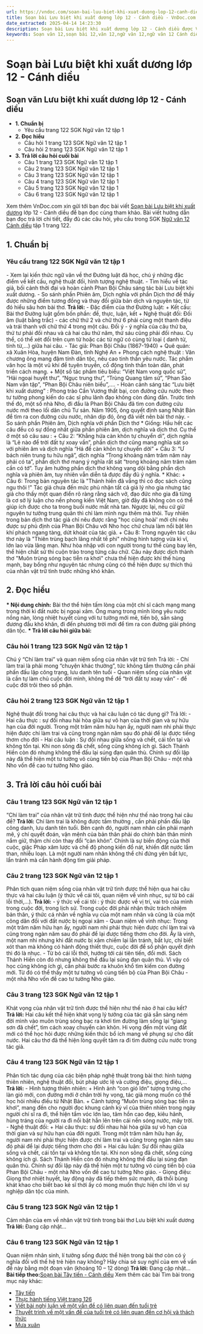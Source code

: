 ```yaml
---
url: https://vndoc.com/soan-bai-luu-biet-khi-xuat-duong-lop-12-canh-dieu-321753
title: Soạn bài Lưu biệt khi xuất dương lớp 12 - Cánh diều - VnDoc.com
date_extracted: 2025-04-14 14:23:30
description: Soạn bài Lưu biệt khi xuất dương lớp 12 - Cánh diều được VnDoc.com tổng hợp và xin gửi tới bạn đọc cùng tham khảo hướng dẫn soạn bài Ngữ văn 12 tập 1 trang 122 nhé.
keywords: Soạn văn 12,soạn bài 12,văn 12,ngữ văn 12,ngữ văn 12 Cánh diều,soạn ngữ văn 12,giải ngữ văn 12,soạn văn 12 Cánh diều,soạn văn 12 Cánh diều ngắn nhất,soạn bài 12 cánh diều,soạn văn 12 tập 1 trang 122 Cánh diều,Soạn bài Lưu biệt khi xuất dương Cánh diều,Soạn bài Lưu biệt khi xuất dương,Soạn bài Lưu biệt khi xuất dương ngắn gọn,Soạn văn Lưu biệt khi xuất dương,Lưu biệt khi xuất dương,soạn văn 12 tập 1 trang 122
---
```


# Soạn bài Lưu biệt khi xuất dương lớp 12 - Cánh diều
## Soạn văn Lưu biệt khi xuất dương lớp 12 - Cánh diều
  * **1\. Chuẩn bị**
    * Yêu cầu trang 122 SGK Ngữ văn 12 tập 1
  * **2\. Đọc hiểu**
    * Câu hỏi 1 trang 123 SGK Ngữ văn 12 tập 1
    * Câu hỏi 2 trang 123 SGK Ngữ văn 12 tập 1
  * **3\. Trả lời câu hỏi cuối bài**
    * Câu 1 trang 123 SGK Ngữ văn 12 tập 1
    * Câu 2 trang 123 SGK Ngữ văn 12 tập 1
    * Câu 3 trang 123 SGK Ngữ văn 12 tập 1
    * Câu 4 trang 123 SGK Ngữ văn 12 tập 1
    * Câu 5 trang 123 SGK Ngữ văn 12 tập 1
    * Câu 6 trang 123 SGK Ngữ văn 12 tập 1

Xem thêm
VnDoc.com xin gửi tới bạn đọc bài viết [Soạn bài Lưu biệt khi xuất dương](<https://vndoc.com/soan-bai-luu-biet-khi-xuat-duong-lop-12-canh-dieu-321753>) lớp 12 - Cánh diều để bạn đọc cùng tham khảo. Bài viết hướng dẫn bạn đọc trả lời chi tiết, đầy đủ các câu hỏi, yêu cầu trong SGK [Ngữ văn 12 Cánh diều](<https://vndoc.com/soan-van-12-canh-dieu>) tập 1 trang 122.
## 1\. Chuẩn bị
### Yêu cầu trang 122 SGK Ngữ văn 12 tập 1
\- Xem lại kiến thức ngữ văn về thơ Đường luật đã học, chú ý những đặc điểm về kết cấu, nghệ thuật đối, hình tượng nghệ thuật.
\- Tìm hiểu về tác giả, bối cảnh thời đại và hoàn cảnh Phan Bội Châu sáng tác bài Lưu biệt khi xuất dương.
\- So sánh phần Phiên âm, Dịch nghĩa với phần Dịch thơ để thấy được những điểm tương đồng và thay đổi giữa bản dịch và nguyên tác, từ đó hiểu sâu hơn bài thơ.
**Trả lời:**
\- Đặc điểm của thơ Đường luật:
\+ Kết cấu: Bài thơ Đường luật gồm bốn phần: đề, thực, luận, kết
\+ Nghệ thuật đối: Đối âm \(luật bằng trắc\) - các chữ thứ 2 và chữ thứ 6 phải cùng một thanh điệu và trái thanh với chữ thứ 4 trong một câu. Đối ý - ý nghĩa của câu thứ ba, thứ tư phải đối nhau và cả hai câu thứ năm, thứ sáu cũng phải đối nhau. Cụ thể, có thể xét đối trên cụm từ hoặc các từ ngữ có cùng từ loại \( danh từ, tính từ,...\) giữa hai câu.
\- Tác giả: Phan Bội Châu \(1867-1940\)
\+ Quê quán: xã Xuân Hòa, huyện Nam Đàn, tỉnh Nghệ An
\+ Phong cách nghệ thuật : Văn chương ông mang đậm tính dân tộc, nêu cao tinh thần yêu nước. Tác phẩm văn học là một vũ khí để tuyên truyền, cổ động tinh thần toàn dân, phát triển cách mạng.
\+ Một số tác phẩm tiêu biểu: “Việt Nam vong quốc sử”, “Hải ngoại huyết thư”, “Ngục trung thư”, “Trùng Quang tâm sử”, “Phan Sào Nam văn tập”, “Phan Bội Châu niên biểu”,....
\- Hoàn cảnh sáng tác “Lưu biệt khi xuất dương” : Phong trào Cần Vương thất bại, con đường cứu nước theo tư tưởng phong kiến do các sĩ phu lãnh đạo không còn đúng đắn. Trước tình thế đó, một số nhà Nho, đi đầu là Phan Bội Châu đã tìm con đường cứu nước mới theo lối dân chủ Tư sản. Năm 1905, ông quyết định sang Nhật Bản để tìm ra con đường cứu nước, nhân dịp đó, ông đã viết nên bài thơ này.
\- So sánh phần Phiên âm, Dịch nghĩa với phần Dịch thơ
\* Giống: Hầu hết các câu đều có sự đồng nhất giữa phần phiên âm, dịch nghĩa và dịch thơ. Cụ thể ở một sô câu sau :
\+ Câu 2: “Khẳng hứa càn khôn tự chuyển di”, dịch nghĩa là “Lẽ nào để trời đất tự xoay vần”, phần dịch thơ cũng mang nghĩa sát so với phiên âm và dịch nghĩa “Há để càn khôn tự chuyển dời”
\+ Câu 3: “Ư bách niên trung tu hữu ngã”, dịch nghĩa “Trong khoảng năm trăm năm này phải có ta”, phần dịch thơ mang ý nghĩa rất sát “trong khoảng năm trăm năm cần có tớ”. Tuy âm hưởng phần dịch thơ không vang dội bằng phần dịch nghĩa và phiên âm, tuy nhiên vẫn diễn tả được đầy đủ ý nghĩa.
\* Khác:
\+ Câu 6: Trong bản nguyên tác là "Thánh hiền đã vắng thì có đọc sách cũng ngu thôi \!" Tác giả chưa đến mức phủ nhận tất cả giá lý nho gia nhưng tác giả cho thấy một quan điển rõ ràng rằng sách vở, đạo đức nho gia đã từng là cơ sở lý luận cho nền phong kiến Việt Nam, giờ đây đã không còn có thể giúp ích được cho ta trong buổi nước mất nhà tan. Ngược lại, nếu cứ giữ nguyên tư tưởng trung quân thì chỉ làm mình ngu thêm mà thôi. Tuy nhiên trong bản dịch thơ tác giả chỉ nêu được rằng "học cũng hoài' mới chỉ nêu được sự phủ định của Phan Bội Châu với Nho học chứ chưa làm nổi bật lên khí phách ngang tàng, dứt khoát của tác giả.
\+ Câu 8: Trong nguyên tác câu thơ này là "Thiên trùng bạch lãng nhất tề phi" những hình tượng vừa kì vĩ, lớn lao vừa lãng mạn. Như hòa nhập với con người trong tư thế cùng bay lên, thể hiện chất sử thi cuộn trào trong từng câu chữ. Câu này được dịch thành thơ "Muôn trùng sóng bạc tiễn ra khơi" chưa thể hiện được khí thế hùng mạnh, bay bổng như nguyên tác nhưng cũng có thể hiện được sự thích thú của nhân vật trữ tình trước những khó khăn.
## 2\. Đọc hiểu
**\* Nội dung chính:** Bài thơ thể hiện tấm lòng của một chí sĩ cách mạng mang trong thời kì đất nước bị ngoại xâm. Ông mang trong mình lòng yêu nước nồng nàn, lòng nhiệt huyết cùng với tư tưởng mới mẻ, tiến bộ, sẵn sàng đương đầu khó khăn, đi đến phương trời mới để tìm ra con đường giải phóng dân tộc.
**\* Trả lời câu hỏi giữa bài:**
### Câu hỏi 1 trang 123 SGK Ngữ văn 12 tập 1
Chú ý “Chí làm trai” và quan niệm sống của nhân vật trữ tình
Trả lời:
\- Chí làm trai là phải mong “chuyện khác thường”, tức không tầm thường cần phải phấn đấu lập công trạng, lưu danh tên tuổi
\- Quan niệm sống của nhân vật là cần tự làm chủ cuộc đời mình, không thể để “trời đất tự xoay vần” - để cuộc đời trôi theo số phận.
### Câu hỏi 2 trang 123 SGK Ngữ văn 12 tập 1
Nghệ thuật đối trong hai câu thực và hai câu luận có tác dụng gì?
Trả lời:
\- Hai câu thực : sự đối nhau hài hòa giữa sự vô hạn của thời gian và sự hữu hạn của đời người. Trong một trăm năm hữu hạn ấy, người nam nhi phải thực hiện được chí làm trai và cũng trong ngàn năm sau đó phải để lại được tiếng thơm cho đời
\- Hai câu luận : Sự đối nhau giữa sống và chết, cái tồn tại và không tồn tại. Khi non sông đã chết, sống cũng không ích gì. Sách Thánh Hiền còn đó nhưng không thể đấu lại súng đạn quân thù. Chính sự đối lập này đã thể hiện một tư tưởng vô cùng tiến bộ của Phan Bội Châu - một nhà Nho vốn đề cao tư tưởng Nho giáo.
## 3\. Trả lời câu hỏi cuối bài
### Câu 1 trang 123 SGK Ngữ văn 12 tập 1
“Chí làm trai” của nhân vật trữ tình được thể hiện như thế nào trong hai câu đề?
**Trả lời:**
Chí làm trai là không được tầm thường , cần phải phấn đấu lập công danh, lưu danh tên tuổi. Bên cạnh đó, người nam nhân cần phải mạnh mẽ, ý chí quyết đoán, vận mệnh của bản thân phải do chính bản thân mình nắm giữ, thậm chí còn thay đổi “càn khôn”. Chính là sự biến động của thời cuộc, giặc Pháp xâm lược và chế độ phong kiến đổ nát, khiến đất nước lầm than, nhiễu loạn. Là một người nam nhân không thể chỉ đứng yên bất lực, lẩn tránh mà cần hành động tìm giải pháp.
### Câu 2 trang 123 SGK Ngữ văn 12 tập 1
Phân tích quan niệm sống của nhân vật trữ tình được thể hiện qua hai câu thực và hai câu luận \(ý thức về cái tôi, quan niệm về vinh nhục, sự từ bỏ cái lỗi thời,...\).
**Trả lời:**
\- ý thức về cái tôi : ý thức được về vị trí, vai trò của mình trong cuộc đời, trong lịch sử. Trong cuộc đời phải nhận thức trách nhiệm bản thân, ý thức cá nhân về nghĩa vụ của một nam nhân và cũng là của một công dân đối với đất nước bị ngoại xâm
\- Quan niệm về vinh nhục: Trong một trăm năm hữu hạn ấy, người nam nhi phải thực hiện được chí làm trai và cũng trong ngàn năm sau đó phải để lại được tiếng thơm cho đời. Ấy là vinh, một nam nhi nhưng khi đất nước bị xâm chiếm lại lẩn tránh, bất lực, chỉ biết xót than mà không có hành động thiết thực, cuộc đời để số phận quyết định thì đó là nhục.
\- Từ bỏ cái lỗi thời, hướng tới cái tiên tiến, đổi mới. Sách Thánh Hiền còn đó nhưng không thể đấu lại súng đạn quân thù. Vì vậy có học cũng không ích gì, cần phải bước ra khuôn khổ tìm kiếm con đường mới. Từ đó có thể thấy một tư tưởng vô cùng tiến bộ của Phan Bội Châu - một nhà Nho vốn đề cao tư tưởng Nho giáo.
### Câu 3 trang 123 SGK Ngữ văn 12 tập 1
Khát vọng của nhân vật trữ tình được thể hiện như thế nào ở hai câu kết?
**Trả lời:**
Hai câu kết thể hiện khát vọng lý tưởng của tác giả sẵn sàng ném đời mình vào muôn trùng sóng bạc ra khơi tìm đường làm sống lại “giang sơn đã chết”, tìm cách xoay chuyển càn khôn. Hi vọng đến một vùng đất mới có thể học hỏi được những kiến thức bổ ích mang về phụng sự cho đất nước. Hai câu thơ đã thể hiện lòng quyết tâm ra đi tìm đường cứu nước trong tác giả.
### Câu 4 trang 123 SGK Ngữ văn 12 tập 1
Phân tích tác dụng của các biện pháp nghệ thuật trong bài thơ: hình tượng thiên nhiên, nghệ thuật đối, bút pháp ước lệ và cường điệu, giọng điệu,...
**Trả lời:**
\- Hình tượng thiên nhiên:
\+ Hình ảnh “con gió lớn” tượng trưng cho làn gió mới, con đường mới ở chân trời hy vọng, tác giả mong muốn có thể học hỏi nhiều điều từ Nhật Bản.
\+ Cảnh tượng “Muôn trùng sóng bạc tiễn ra khơi”, mang đến cho người đọc khung cảnh kỳ vĩ của thiên nhiên trong ngày người chí sĩ ra đi, thể hiện tầm vóc lớn lao, tâm hồn cao đẹp, kiêu hãnh, hùng tráng của người ra đi nổi bật hẳn lên trên cái nền sóng nước, mây trời.
\- Nghệ thuật đối:
\+ Hai câu thực: sự đối nhau hài hòa giữa sự vô hạn của thời gian và sự hữu hạn của đời người. Trong một trăm năm hữu hạn ấy, người nam nhi phải thực hiện được chí làm trai và cũng trong ngàn năm sau đó phải để lại được tiếng thơm cho đời
\+ Hai câu luận: Sự đối nhau giữa sống và chết, cái tồn tại và không tồn tại. Khi non sông đã chết, sống cũng không ích gì. Sách Thánh Hiền còn đó nhưng không thể đấu lại súng đạn quân thù. Chính sự đối lập này đã thể hiện một tư tưởng vô cùng tiến bộ của Phan Bội Châu - một nhà Nho vốn đề cao tư tưởng Nho giáo.
\- Giọng điệu: Giọng thơ nhiệt huyết, lay động này đã tiếp thêm sức mạnh, đã thổi bùng khát khao cho biết bao kẻ sĩ thời ấy có mong muốn thực hiện chí lớn vì sự nghiệp dân tộc của mình.
### Câu 5 trang 123 SGK Ngữ văn 12 tập 1
Cảm nhận của em về nhân vật trữ tình trong bài thơ Lưu biệt khi xuất dương
**Trả lời:**
Đang cập nhật...
### Câu 6 trang 123 SGK Ngữ văn 12 tập 1
Quan niệm nhân sinh, lí tưởng sống được thể hiện trong bài thơ còn có ý nghĩa đối với thế hệ trẻ hiện nay không? Hãy chia sẻ suy nghĩ của em về vấn đề này bằng một đoạn văn \(khoảng 10 – 12 dòng\)
**Trả lời:**
Đang cập nhật...
**Bài tiếp theo:**[Soạn bài Tây tiến - Cánh diều](<https://vndoc.com/soan-bai-lop-12-tay-tien-114051>)
Xem thêm các bài Tìm bài trong mục này khác:
  * [Tây tiến](</soan-bai-lop-12-tay-tien-114051>)
  * [Thực hành tiếng Việt trang 126](</soan-bai-thuc-hanh-tieng-viet-trang-126-canh-dieu-321763>)
  * [Viết bài nghị luận về một vấn đề có liên quan đến tuổi trẻ](</soan-bai-viet-bai-nghi-luan-ve-mot-van-de-co-lien-quan-den-tuoi-tre-canh-dieu-321767>)
  * [Thuyết trình về một vấn đề của tuổi trẻ có liên quan đến cơ hội và thách thức](</soan-bai-thuyet-trinh-ve-mot-van-de-cua-tuoi-tre-co-lien-quan-den-co-hoi-va-thach-thuc-canh-dieu-321772>)
  * [Mưa xuân](</soan-bai-mua-xuan-canh-dieu-321777>)

